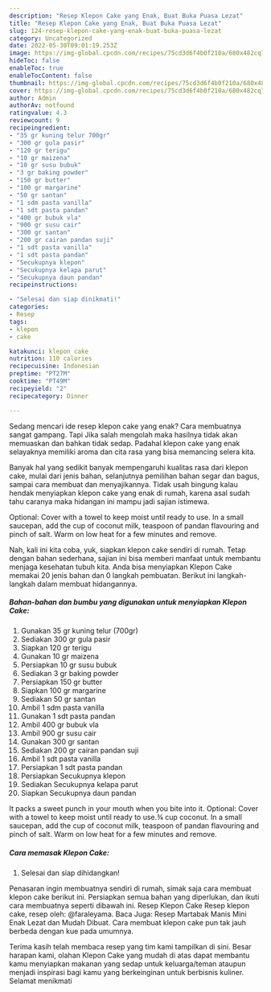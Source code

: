 ```yaml
---
description: "Resep Klepon Cake yang Enak, Buat Buka Puasa Lezat"
title: "Resep Klepon Cake yang Enak, Buat Buka Puasa Lezat"
slug: 124-resep-klepon-cake-yang-enak-buat-buka-puasa-lezat
category: Uncategorized
date: 2022-05-30T09:01:19.253Z
image: https://img-global.cpcdn.com/recipes/75cd3d6f4b0f210a/680x482cq70/klepon-cake-foto-resep-utama.jpg
hideToc: false
enableToc: true
enableTocContent: false
thumbnail: https://img-global.cpcdn.com/recipes/75cd3d6f4b0f210a/680x482cq70/klepon-cake-foto-resep-utama.jpg
cover: https://img-global.cpcdn.com/recipes/75cd3d6f4b0f210a/680x482cq70/klepon-cake-foto-resep-utama.jpg
author: Admin
authorAv: notfound
ratingvalue: 4.3
reviewcount: 9
recipeingredient:
- "35 gr kuning telur 700gr"
- "300 gr gula pasir"
- "120 gr terigu"
- "10 gr maizena"
- "10 gr susu bubuk"
- "3 gr baking powder"
- "150 gr butter"
- "100 gr margarine"
- "50 gr santan"
- "1 sdm pasta vanilla"
- "1 sdt pasta pandan"
- "400 gr bubuk vla"
- "900 gr susu cair"
- "300 gr santan"
- "200 gr cairan pandan suji"
- "1 sdt pasta vanilla"
- "1 sdt pasta pandan"
- "Secukupnya klepon"
- "Secukupnya kelapa parut"
- "Secukupnya daun pandan"
recipeinstructions:

- "Selesai dan siap dinikmati!"
categories:
- Resep
tags:
- klepon
- cake

katakunci: klepon cake 
nutrition: 110 calories
recipecuisine: Indonesian
preptime: "PT27M"
cooktime: "PT49M"
recipeyield: "2"
recipecategory: Dinner

---
```



Sedang mencari ide resep klepon cake yang enak? Cara membuatnya sangat gampang. Tapi Jika salah mengolah maka hasilnya tidak akan memuaskan dan bahkan tidak sedap. Padahal klepon cake yang enak selayaknya memiliki aroma dan cita rasa yang bisa memancing selera kita.


Banyak hal yang sedikit banyak mempengaruhi kualitas rasa dari klepon cake, mulai dari jenis bahan, selanjutnya pemilihan bahan segar dan bagus, sampai cara membuat dan menyajikannya. Tidak usah bingung kalau hendak menyiapkan klepon cake yang enak di rumah, karena asal sudah tahu caranya maka hidangan ini mampu jadi sajian istimewa.

Optional: Cover with a towel to keep moist until ready to use. In a small saucepan, add the cup of coconut milk, teaspoon of pandan flavouring and pinch of salt. Warm on low heat for a few minutes and remove.


Nah, kali ini kita coba, yuk, siapkan klepon cake sendiri di rumah. Tetap dengan bahan sederhana, sajian ini bisa memberi manfaat untuk membantu menjaga kesehatan tubuh kita. Anda bisa menyiapkan Klepon Cake memakai 20 jenis bahan dan 0 langkah pembuatan. Berikut ini langkah-langkah dalam membuat hidangannya.

<!--inarticleads1-->

##### Bahan-bahan dan bumbu yang digunakan untuk menyiapkan Klepon Cake:

1. Gunakan 35 gr kuning telur (700gr)
1. Sediakan 300 gr gula pasir
1. Siapkan 120 gr terigu
1. Gunakan 10 gr maizena
1. Persiapkan 10 gr susu bubuk
1. Sediakan 3 gr baking powder
1. Persiapkan 150 gr butter
1. Siapkan 100 gr margarine
1. Sediakan 50 gr santan
1. Ambil 1 sdm pasta vanilla
1. Gunakan 1 sdt pasta pandan
1. Ambil 400 gr bubuk vla
1. Ambil 900 gr susu cair
1. Gunakan 300 gr santan
1. Sediakan 200 gr cairan pandan suji
1. Ambil 1 sdt pasta vanilla
1. Persiapkan 1 sdt pasta pandan
1. Persiapkan Secukupnya klepon
1. Sediakan Secukupnya kelapa parut
1. Siapkan Secukupnya daun pandan


It packs a sweet punch in your mouth when you bite into it. Optional: Cover with a towel to keep moist until ready to use.¾ cup coconut. In a small saucepan, add the cup of coconut milk, teaspoon of pandan flavouring and pinch of salt. Warm on low heat for a few minutes and remove. 

<!--inarticleads2-->

##### Cara memasak Klepon Cake:


1. Selesai dan siap dihidangkan!

Penasaran ingin membuatnya sendiri di rumah, simak saja cara membuat klepon cake berikut ini. Persiapkan semua bahan yang diperlukan, dan ikuti cara membuatnya seperti dibawah ini. Resep Klepon Cake Resep klepon cake, resep oleh: @faraleyama. Baca Juga: Resep Martabak Manis Mini Enak Lezat dan Mudah Dibuat. Cara membuat klepon cake pun tak jauh berbeda dengan kue pada umumnya. 

Terima kasih telah membaca resep yang tim kami tampilkan di sini. Besar harapan kami, olahan Klepon Cake yang mudah di atas dapat membantu kamu menyiapkan makanan yang sedap untuk keluarga/teman ataupun menjadi inspirasi bagi kamu yang berkeinginan untuk berbisnis kuliner. Selamat menikmati
